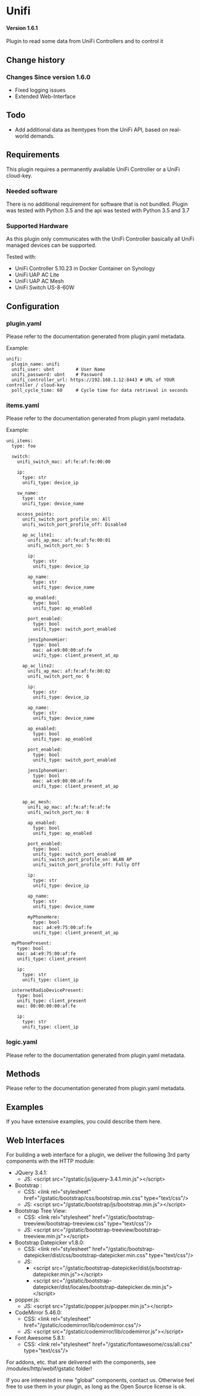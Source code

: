 # Unifi

#### Version 1.6.1

Plugin to read some data from UniFi Controllers and to control it

## Change history

### Changes Since version 1.6.0

- Fixed logging issues
- Extended Web-Interface

## Todo

* Add additional data as Itemtypes from the UniFi API, based on real-world demands.

## Requirements

This plugin requires a permanently available UniFi Controller or a UniFi cloud-key.

### Needed software

There is no additional requirement for software that is not bundled. Plugin was tested with Python 3.5 and the api was tested with Python 3.5 and 3.7

### Supported Hardware

As this plugin only communicates with the UniFi Controller basically all UniFi managed devices can be supported.

Tested with:
* UniFi Controller 5.10.23 in Docker Container on Synology
* UniFi UAP AC Lite
* UniFi UAP AC Mesh
* UniFi Switch US-8-60W

## Configuration

### plugin.yaml
Please refer to the documentation generated from plugin.yaml metadata.

Example:
```
unifi:
  plugin_name: unifi
  unifi_user: ubnt        # User Name
  unifi_password: ubnt    # Password
  unifi_controller_url: https://192.168.1.12:8443 # URL of YOUR controller / cloud-key
  poll_cycle_time: 60     # Cycle time for data retrieval in seconds 

```

### items.yaml

Please refer to the documentation generated from plugin.yaml metadata.

Example:
```
uni_items:
  type: foo

  switch:
    unifi_switch_mac: af:fe:af:fe:00:00
    
    ip:
      type: str
      unifi_type: device_ip

    sw_name:
      type: str
      unifi_type: device_name
    
    access_points:
      unifi_switch_port_profile_on: All
      unifi_switch_port_profile_off: Disabled
      
      ap_ac_lite1:
        unifi_ap_mac: af:fe:af:fe:00:01
        unifi_switch_port_no: 5

        ip:
          type: str
          unifi_type: device_ip

        ap_name:
          type: str
          unifi_type: device_name
        
        ap_enabled:
          type: bool
          unifi_type: ap_enabled

        port_enabled:
          type: bool
          unifi_type: switch_port_enabled

        jensIphoneHier:
          type: bool
          mac: a4:e9:00:00:af:fe
          unifi_type: client_present_at_ap
      
      ap_ac_lite2:
        unifi_ap_mac: af:fe:af:fe:00:02
        unifi_switch_port_no: 6

        ip:
          type: str
          unifi_type: device_ip

        ap_name:
          type: str
          unifi_type: device_name
        
        ap_enabled:
          type: bool
          unifi_type: ap_enabled

        port_enabled:
          type: bool
          unifi_type: switch_port_enabled

        jensIphoneHier:
          type: bool
          mac: a4:e9:00:00:af:fe
          unifi_type: client_present_at_ap


      ap_ac_mesh:
        unifi_ap_mac: af:fe:af:fe:af:fe
        unifi_switch_port_no: 8
        
        ap_enabled:
          type: bool
          unifi_type: ap_enabled

        port_enabled:
          type: bool
          unifi_type: switch_port_enabled
          unifi_switch_port_profile_on: WLAN AP
          unifi_switch_port_profile_off: Fully Off
            
        ip:
          type: str
          unifi_type: device_ip

        ap_name:
          type: str
          unifi_type: device_name
          
        myPhoneHere:
          type: bool
          mac: a4:e9:75:00:af:fe
          unifi_type: client_present_at_ap

  myPhonePresent:
    type: bool
    mac: a4:e9:75:00:af:fe
    unifi_type: client_present

    ip:
      type: str
      unifi_type: client_ip

  internetRadioDevicePresent:
    type: bool
    unifi_type: client_present
    mac: 00:00:00:00:af:fe
  
    ip:
      type: str
      unifi_type: client_ip

```



### logic.yaml
Please refer to the documentation generated from plugin.yaml metadata.


## Methods
Please refer to the documentation generated from plugin.yaml metadata.


## Examples

If you have extensive examples, you could describe them here.


## Web Interfaces

For building a web interface for a plugin, we deliver the following 3rd party components with the HTTP module:

   * JQuery 3.4.1: 
     * JS: &lt;script src="/gstatic/js/jquery-3.4.1.min.js"&gt;&lt;/script&gt;
   * Bootstrap : 
     * CSS: &lt;link rel="stylesheet" href="/gstatic/bootstrap/css/bootstrap.min.css" type="text/css"/&gt; 
     * JS: &lt;script src="/gstatic/bootstrap/js/bootstrap.min.js"&gt;&lt;/script&gt;     
   * Bootstrap Tree View: 
      * CSS: &lt;link rel="stylesheet" href="/gstatic/bootstrap-treeview/bootstrap-treeview.css" type="text/css"/&gt; 
      * JS: &lt;script src="/gstatic/bootstrap-treeview/bootstrap-treeview.min.js"&gt;&lt;/script&gt;
   * Bootstrap Datepicker v1.8.0:
      * CSS: &lt;link rel="stylesheet" href="/gstatic/bootstrap-datepicker/dist/css/bootstrap-datepicker.min.css" type="text/css"/&gt;
      * JS:
         * &lt;script src="/gstatic/bootstrap-datepicker/dist/js/bootstrap-datepicker.min.js"&gt;&lt;/script&gt;
         * &lt;script src="/gstatic/bootstrap-datepicker/dist/locales/bootstrap-datepicker.de.min.js"&gt;&lt;/script&gt;
   * popper.js: 
      * JS: &lt;script src="/gstatic/popper.js/popper.min.js"&gt;&lt;/script&gt;
   * CodeMirror 5.46.0: 
      * CSS: &lt;link rel="stylesheet" href="/gstatic/codemirror/lib/codemirror.css"/&gt;
      * JS: &lt;script src="/gstatic/codemirror/lib/codemirror.js"&gt;&lt;/script&gt;
   * Font Awesome 5.8.1:
      * CSS: &lt;link rel="stylesheet" href="/gstatic/fontawesome/css/all.css" type="text/css"/&gt;

 For addons, etc. that are delivered with the components, see /modules/http/webif/gstatic folder!
 
 If you are interested in new "global" components, contact us. Otherwise feel free to use them in your plugin, as long as
 the Open Source license is ok.
 
